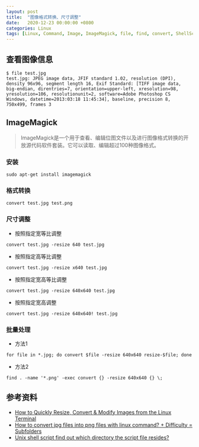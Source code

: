 ```yaml
---
layout: post
title:  "图像格式转换、尺寸调整"
date:   2020-12-23 00:00:00 +0800
categories: Linux
tags: [Linux, Command, Image, ImageMagick, file, find, convert, ShellScript, for]
---
```


## 查看图像信息
```shell
$ file test.jpg
test.jpg: JPEG image data, JFIF standard 1.02, resolution (DPI), density 96x96, segment length 16, Exif Standard: [TIFF image data, big-endian, direntries=7, orientation=upper-left, xresolution=98, yresolution=106, resolutionunit=2, software=Adobe Photoshop CS Windows, datetime=2013:03:18 11:45:34], baseline, precision 8, 750x499, frames 3
```

## ImageMagick
> ImageMagick是一个用于查看、编辑位图文件以及进行图像格式转换的开放源代码软件套装。它可以读取、编辑超过100种图像格式。

### 安装
```shell
sudo apt-get install imagemagick
```

### 格式转换
```shell
convert test.jpg test.png
```

### 尺寸调整
* 按照指定宽等比调整
```shell
convert test.jpg -resize 640 test.jpg
```

* 按照指定高等比调整
```shell
convert test.jpg -resize x640 test.jpg
```

* 按照指定宽高等比调整
```shell
convert test.jpg -resize 640x640 test.jpg
```

* 按照指定宽高调整
```shell
convert test.jpg -resize 640x640! test.jpg
```

### 批量处理
* 方法1
```shell
for file in *.jpg; do convert $file -resize 640x640 resize-$file; done
```

* 方法2
```shell
find . -name '*.png' -exec convert {} -resize 640x640 {} \;
```

## 参考资料
* [How to Quickly Resize, Convert & Modify Images from the Linux Terminal](https://www.howtogeek.com/109369/how-to-quickly-resize-convert-modify-images-from-the-linux-terminal/)
* [How to convert jpg files into png files with linux command? + Difficulty = Subfolders](https://stackoverflow.com/questions/20975025/how-to-convert-jpg-files-into-png-files-with-linux-command-difficulty-subfo)
* [Unix shell script find out which directory the script file resides?](https://stackoverflow.com/questions/242538/unix-shell-script-find-out-which-directory-the-script-file-resides)
